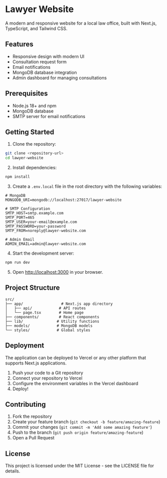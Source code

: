 # Lawyer Website

A modern and responsive website for a local law office, built with Next.js, TypeScript, and Tailwind CSS.

## Features

- Responsive design with modern UI
- Consultation request form
- Email notifications
- MongoDB database integration
- Admin dashboard for managing consultations

## Prerequisites

- Node.js 18+ and npm
- MongoDB database
- SMTP server for email notifications

## Getting Started

1. Clone the repository:
```bash
git clone <repository-url>
cd lawyer-website
```

2. Install dependencies:
```bash
npm install
```

3. Create a `.env.local` file in the root directory with the following variables:
```env
# MongoDB
MONGODB_URI=mongodb://localhost:27017/lawyer-website

# SMTP Configuration
SMTP_HOST=smtp.example.com
SMTP_PORT=465
SMTP_USER=your-email@example.com
SMTP_PASSWORD=your-password
SMTP_FROM=noreply@lawyer-website.com

# Admin Email
ADMIN_EMAIL=admin@lawyer-website.com
```

4. Start the development server:
```bash
npm run dev
```

5. Open [http://localhost:3000](http://localhost:3000) in your browser.

## Project Structure

```
src/
├── app/                 # Next.js app directory
│   ├── api/            # API routes
│   └── page.tsx        # Home page
├── components/         # React components
├── lib/               # Utility functions
├── models/            # MongoDB models
└── styles/            # Global styles
```

## Deployment

The application can be deployed to Vercel or any other platform that supports Next.js applications.

1. Push your code to a Git repository
2. Connect your repository to Vercel
3. Configure the environment variables in the Vercel dashboard
4. Deploy!

## Contributing

1. Fork the repository
2. Create your feature branch (`git checkout -b feature/amazing-feature`)
3. Commit your changes (`git commit -m 'Add some amazing feature'`)
4. Push to the branch (`git push origin feature/amazing-feature`)
5. Open a Pull Request

## License

This project is licensed under the MIT License - see the LICENSE file for details. 